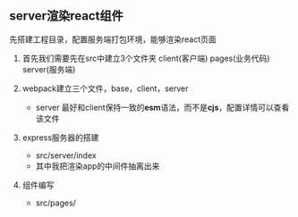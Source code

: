 
## server渲染react组件

先搭建工程目录，配置服务端打包环境，能够渲染react页面

1. 首先我们需要先在src中建立3个文件夹 client(客户端) pages(业务代码) server(服务端)

2. webpack建立三个文件，base，client，server
    - server 最好和client保持一致的**esm**语法，而不是**cjs**，配置详情可以查看该文件

3. express服务器的搭建
   -  src/server/index
   -  其中我把渲染app的中间件抽离出来

4. 组件编写
   -  src/pages/
